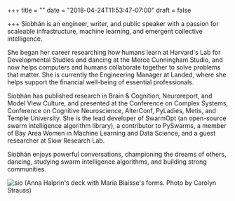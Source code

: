 +++
title = ""
date = "2018-04-24T11:53:47-07:00"
draft = false

+++
Siobhán is an engineer, writer, and public speaker with a passion for 
scaleable infrastructure, machine learning, and emergent collective intelligence.

She began her career researching how humans learn at Harvard's Lab for
Developmental Studies and dancing at the Merce Cunningham Studio, and now helps computers
and humans collaborate together to solve problems that matter. She is currently 
the Engineering Manager at Landed, where she helps support the financial 
well-being of essential professionals.

Siobhán has published research in Brain & Cognition, Neuroreport, and
Model View Culture, and presented at the Conference on Complex Systems,
Conference on Cognitive Neuroscience, AlterConf, PyLadies, Metis, and
Temple University. She is the lead developer of SwarmOpt (an open-source swarm 
intelligence algorithm library), a contributor to PySwarms, a member of Bay Area 
Women in Machine Learning and Data Science, and a guest researcher at Slow Research Lab.

Siobhán enjoys powerful conversations, championing the dreams of others, dancing, 
studying swarm intelligence algorithms, and building strong communities.

![sio](skc_blaisse.jpg)
(Anna Halprin's deck with Maria Blaisse's forms. Photo by Carolyn Strauss)

